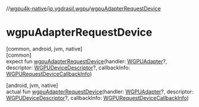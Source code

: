 //[wgpu4k-native](../../index.md)/[io.ygdrasil.wgpu](index.md)/[wgpuAdapterRequestDevice](wgpu-adapter-request-device.md)

# wgpuAdapterRequestDevice

[common, android, jvm, native]\
[common]\
expect fun [wgpuAdapterRequestDevice](wgpu-adapter-request-device.md)(handler: [WGPUAdapter](-w-g-p-u-adapter/index.md)?, descriptor: [WGPUDeviceDescriptor](-w-g-p-u-device-descriptor/index.md)?, callbackInfo: [WGPURequestDeviceCallbackInfo](-w-g-p-u-request-device-callback-info/index.md))

[android, jvm, native]\
actual fun [wgpuAdapterRequestDevice](wgpu-adapter-request-device.md)(handler: [WGPUAdapter](-w-g-p-u-adapter/index.md)?, descriptor: [WGPUDeviceDescriptor](-w-g-p-u-device-descriptor/index.md)?, callbackInfo: [WGPURequestDeviceCallbackInfo](-w-g-p-u-request-device-callback-info/index.md))